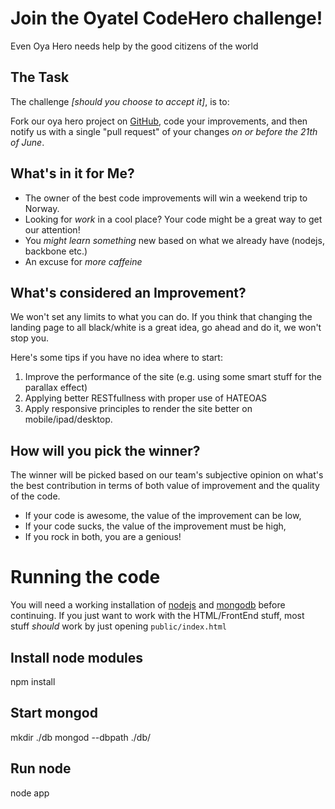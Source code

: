 # Join the Oyatel CodeHero challenge!

Even Oya Hero needs help by the good citizens of the world

## The Task

The challenge _[should you choose to accept it]_, is to:

Fork our oya hero project on [GitHub](https://github.com/Oyatel/fronttrends_codehard/), code your improvements,
and then notify us with a single "pull request" of your changes _on
or before the 21th of June_.

## What's in it for Me?

* The owner of the best code improvements will win a weekend trip to Norway. 
* Looking for _work_ in a cool place? Your code might be a great way to 
get our attention!
* You _might learn something_ new based on what we already have (nodejs, backbone etc.)
* An excuse for _more caffeine_ 

## What's considered an Improvement?

We won't set any limits to what you can do. If you think that changing the landing page
to all black/white is a great idea, go ahead and do it, we won't stop you.

Here's some tips if you have no idea where to start:
 1. Improve the performance of the site (e.g. using some smart stuff for the parallax effect)
 2. Applying better RESTfullness with proper use of HATEOAS
 3. Apply responsive principles to render the site better on mobile/ipad/desktop.

## How will you pick the winner?

The winner will be picked based on our team's subjective opinion on what's
the best contribution in terms of both value of improvement and the quality of the code. 
* If your code is awesome, the value of the improvement can be low,
* If your code sucks, the value of the improvement must be high,
* If you rock in both, you are a genious!

# Running the code
You will need a working installation of [nodejs](http://nodejs.org/) and [mongodb](http://www.mongodb.org/) before continuing.
If you just want to work with the HTML/FrontEnd stuff, most stuff _should_ work by just opening `public/index.html`

## Install node modules
npm install

## Start mongod
mkdir ./db
mongod --dbpath ./db/

## Run node
node app

